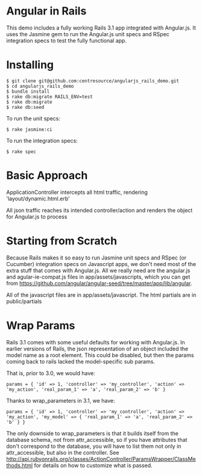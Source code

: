 Angular in Rails
================

This demo includes a fully working Rails 3.1 app integrated with Angular.js. It uses the Jasmine gem to run the Angular.js unit specs and RSpec integration specs to test the fully functional app.


Installing
==========

    $ git clone git@github.com:centresource/angularjs_rails_demo.git
    $ cd angularjs_rails_demo
    $ bundle install
    $ rake db:migrate RAILS_ENV=test
    $ rake db:migrate
    $ rake db:seed

To run the unit specs:

    $ rake jasmine:ci

To run the integration specs:

    $ rake spec


Basic Approach
==============

ApplicationController intercepts all html traffic, rendering 'layout/dynamic.html.erb'

All json traffic reaches its intended controller/action and renders the object for Angular.js to process


Starting from Scratch
=====================

Because Rails makes it so easy to run Jasmine unit specs and RSpec (or Cucumber) integration specs on Javascript apps, we don't need most of the extra stuff that comes with Angular.js. All we really need are the angular.js and agular-ie-compat.js files in app/assets/javascripts, which you can get from https://github.com/angular/angular-seed/tree/master/app/lib/angular.

All of the javascript files are in app/assets/javascript. The html partials are in public/partials

Wrap Params
===========

Rails 3.1 comes with some useful defaults for working with Angular.js. In earlier versions of Rails, the json representation of an object included the model name as a root element. This could be disabled, but then the params coming back to rails lacked the model-specific sub params.

That is, prior to 3.0, we would have:

    params = { 'id' => 1, 'controller' => 'my_controller', 'action' => 'my_action', 'real_param_1' => 'a', 'real_param_2' => 'b' }

Thanks to wrap_parameters in 3.1, we have:

    params = { 'id' => 1, 'controller' => 'my_controller', 'action' => 'my_action', 'my_model' => { 'real_param_1' => 'a', 'real_param_2' => 'b' } }

The only downside to wrap_parameters is that it builds itself from the database schema, not from attr_accessible, so if you have attributes that don't correspond to the database, you will have to list them not only in attr_accessible, but also in the controller. See http://api.rubyonrails.org/classes/ActionController/ParamsWrapper/ClassMethods.html for details on how to customize what is passed.
